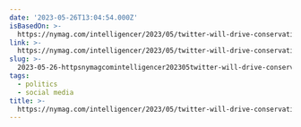 ```yaml
---
date: '2023-05-26T13:04:54.000Z'
isBasedOn: >-
  https://nymag.com/intelligencer/2023/05/twitter-will-drive-conservatives-mad-and-further-right.html
link: >-
  https://nymag.com/intelligencer/2023/05/twitter-will-drive-conservatives-mad-and-further-right.html
slug: >-
  2023-05-26-httpsnymagcomintelligencer202305twitter-will-drive-conservatives-mad-and-further-righthtml
tags:
  - politics
  - social media
title: >-
  https://nymag.com/intelligencer/2023/05/twitter-will-drive-conservatives-mad-and-further-right.html
---
```


